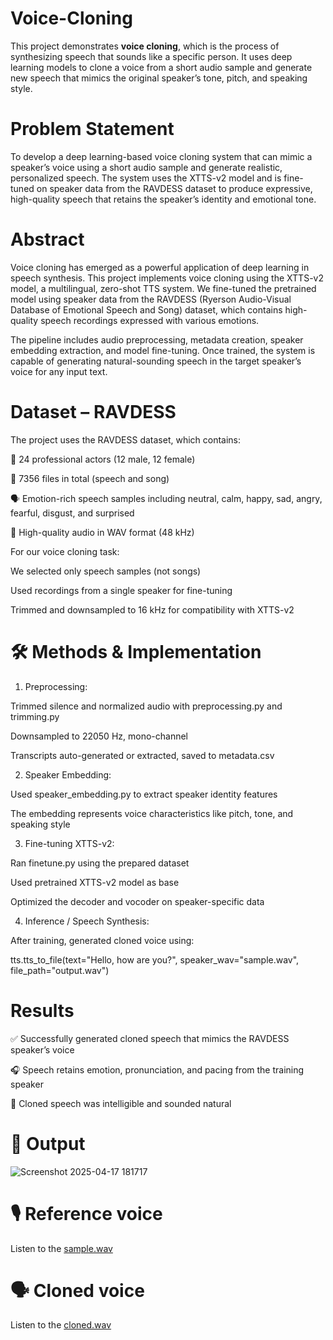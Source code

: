 # Voice-Cloning

This project demonstrates **voice cloning**, which is the process of synthesizing speech that sounds like a specific person. It uses deep learning models to clone a voice from a short audio sample and generate new speech that mimics the original speaker’s tone, pitch, and speaking style.

# Problem Statement

To develop a deep learning-based voice cloning system that can mimic a speaker’s voice using a short audio sample and generate realistic, personalized speech. The system uses the XTTS-v2 model and is fine-tuned on speaker data from the RAVDESS dataset to produce expressive, high-quality speech that retains the speaker’s identity and emotional tone.

# Abstract

Voice cloning has emerged as a powerful application of deep learning in speech synthesis. This project implements voice cloning using the XTTS-v2 model, a multilingual, zero-shot TTS system. We fine-tuned the pretrained model using speaker data from the RAVDESS (Ryerson Audio-Visual Database of Emotional Speech and Song) dataset, which contains high-quality speech recordings expressed with various emotions.

The pipeline includes audio preprocessing, metadata creation, speaker embedding extraction, and model fine-tuning. Once trained, the system is capable of generating natural-sounding speech in the target speaker’s voice for any input text.

# Dataset – RAVDESS
The project uses the RAVDESS dataset, which contains:

🎤 24 professional actors (12 male, 12 female)

🧠 7356 files in total (speech and song)

🗣️ Emotion-rich speech samples including neutral, calm, happy, sad, angry, fearful, disgust, and surprised

📁 High-quality audio in WAV format (48 kHz)

For our voice cloning task:

We selected only speech samples (not songs)

Used recordings from a single speaker for fine-tuning

Trimmed and downsampled to 16 kHz for compatibility with XTTS-v2

# 🛠️ Methods & Implementation
1. Preprocessing:
   
Trimmed silence and normalized audio with preprocessing.py and trimming.py

Downsampled to 22050 Hz, mono-channel

Transcripts auto-generated or extracted, saved to metadata.csv

2. Speaker Embedding:

Used speaker_embedding.py to extract speaker identity features

The embedding represents voice characteristics like pitch, tone, and speaking style

3. Fine-tuning XTTS-v2:

Ran finetune.py using the prepared dataset

Used pretrained XTTS-v2 model as base

Optimized the decoder and vocoder on speaker-specific data

4. Inference / Speech Synthesis:
   
After training, generated cloned voice using:

tts.tts_to_file(text="Hello, how are you?", speaker_wav="sample.wav", file_path="output.wav")

# Results
✅ Successfully generated cloned speech that mimics the RAVDESS speaker’s voice

🎧 Speech retains emotion, pronunciation, and pacing from the training speaker

💬 Cloned speech was intelligible and sounded natural



# 📢 Output
![Screenshot 2025-04-17 181717](https://github.com/user-attachments/assets/0cb2f073-6168-4853-ba19-5b7afd263121)


# 🎙️ Reference voice
Listen to the [sample.wav](https://github.com/Aarthi2005/Voice-Cloning/blob/main/voice_Harvard.wav)

# 🗣️ Cloned voice
Listen to the [cloned.wav](https://github.com/Aarthi2005/Voice-Cloning/blob/main/cloned_voice.wav)



